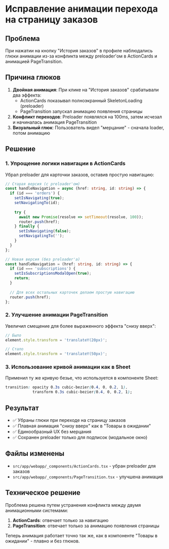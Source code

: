 # Исправление анимации перехода на страницу заказов

## Проблема
При нажатии на кнопку "История заказов" в профиле наблюдались глюки анимации из-за конфликта между preloader'ом в ActionCards и анимацией PageTransition.

## Причина глюков
1. **Двойная анимация**: При клике на "История заказов" срабатывали два эффекта:
   - ActionCards показывал полноэкранный SkeletonLoading (preloader)
   - PageTransition запускал анимацию появления страницы
2. **Конфликт переходов**: Preloader появлялся на 100ms, затем исчезал и начиналась анимация PageTransition
3. **Визуальный глюк**: Пользователь видел "мерцание" - сначала loader, потом анимацию

## Решение

### 1. Упрощение логики навигации в ActionCards
Убрал preloader для карточки заказов, оставив простую навигацию:

```typescript
// Старая версия (с preloader'ом)
const handleNavigation = async (href: string, id: string) => {
  if (id === 'orders') {
    setIsNavigating(true);
    setNavigatingTo(id);
    
    try {
      await new Promise(resolve => setTimeout(resolve, 100));
      router.push(href);
    } finally {
      setIsNavigating(false);
      setNavigatingTo('');
    }
  }
};

// Новая версия (без preloader'а)
const handleNavigation = (href: string, id: string) => {
  if (id === 'subscriptions') {
    setIsSubscriptionsModalOpen(true);
    return;
  }
  
  // Для всех остальных карточек делаем простую навигацию
  router.push(href);
};
```

### 2. Улучшение анимации PageTransition
Увеличил смещение для более выраженного эффекта "снизу вверх":

```typescript
// Было
element.style.transform = 'translateY(20px)';

// Стало
element.style.transform = 'translateY(50px)';
```

### 3. Использование кривой анимации как в Sheet
Применил ту же кривую безье, что используется в компоненте Sheet:

```css
transition: opacity 0.3s cubic-bezier(0.4, 0, 0.2, 1), 
            transform 0.3s cubic-bezier(0.4, 0, 0.2, 1);
```

## Результат
- ✅ Убраны глюки при переходе на страницу заказов
- ✅ Плавная анимация "снизу вверх" как в "Товары в ожидании"
- ✅ Единообразный UX без мерцания
- ✅ Сохранен preloader только для подписок (модальное окно)

## Файлы изменены
- `src/app/webapp/_components/ActionCards.tsx` - убран preloader для заказов
- `src/app/webapp/_components/PageTransition.tsx` - улучшена анимация

## Техническое решение
Проблема решена путем устранения конфликта между двумя анимационными системами:
1. **ActionCards**: отвечает только за навигацию
2. **PageTransition**: отвечает только за анимацию появления страницы

Теперь анимация работает точно так же, как в компоненте "Товары в ожидании" - плавно и без глюков.
